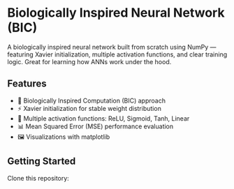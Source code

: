 # Biologically Inspired Neural Network (BIC)

A biologically inspired neural network built from scratch using NumPy — featuring Xavier initialization, multiple activation functions, and clear training logic. Great for learning how ANNs work under the hood.

## Features

- 🧬 Biologically Inspired Computation (BIC) approach
- ⚡ Xavier initialization for stable weight distribution
- 🧠 Multiple activation functions: ReLU, Sigmoid, Tanh, Linear
- 📊 Mean Squared Error (MSE) performance evaluation
- 🖼️ Visualizations with matplotlib

## Getting Started

Clone this repository:

```bash
